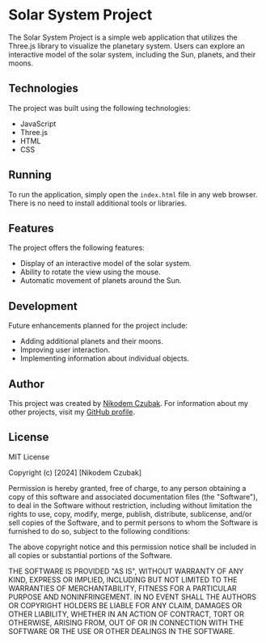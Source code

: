 # Solar System Project

The Solar System Project is a simple web application that utilizes the Three.js library to visualize the planetary system. Users can explore an interactive model of the solar system, including the Sun, planets, and their moons.

## Technologies

The project was built using the following technologies:

- JavaScript
- Three.js
- HTML
- CSS

## Running

To run the application, simply open the `index.html` file in any web browser. There is no need to install additional tools or libraries.

## Features

The project offers the following features:

- Display of an interactive model of the solar system.
- Ability to rotate the view using the mouse.
- Automatic movement of planets around the Sun.

## Development

Future enhancements planned for the project include:

- Adding additional planets and their moons.
- Improving user interaction.
- Implementing information about individual objects.

## Author

This project was created by [Nikodem Czubak](https://github.com/NoBoDy1610). For information about my other projects, visit my [GitHub profile](https://github.com/NoBoDy1610).

## License

MIT License

Copyright (c) [2024] [Nikodem Czubak]

Permission is hereby granted, free of charge, to any person obtaining a copy
of this software and associated documentation files (the "Software"), to deal
in the Software without restriction, including without limitation the rights
to use, copy, modify, merge, publish, distribute, sublicense, and/or sell
copies of the Software, and to permit persons to whom the Software is
furnished to do so, subject to the following conditions:

The above copyright notice and this permission notice shall be included in all
copies or substantial portions of the Software.

THE SOFTWARE IS PROVIDED "AS IS", WITHOUT WARRANTY OF ANY KIND, EXPRESS OR
IMPLIED, INCLUDING BUT NOT LIMITED TO THE WARRANTIES OF MERCHANTABILITY,
FITNESS FOR A PARTICULAR PURPOSE AND NONINFRINGEMENT. IN NO EVENT SHALL THE
AUTHORS OR COPYRIGHT HOLDERS BE LIABLE FOR ANY CLAIM, DAMAGES OR OTHER
LIABILITY, WHETHER IN AN ACTION OF CONTRACT, TORT OR OTHERWISE, ARISING FROM,
OUT OF OR IN CONNECTION WITH THE SOFTWARE OR THE USE OR OTHER DEALINGS IN THE
SOFTWARE.
